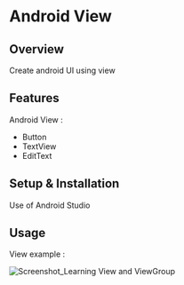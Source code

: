 # Android View

## Overview
Create android UI using view

## Features
Android View :
- Button
- TextView
- EditText

## Setup & Installation 
Use of Android Studio

## Usage
View example :

![Screenshot_Learning View and ViewGroup](https://user-images.githubusercontent.com/56164259/68088598-59b20f80-fe93-11e9-852d-100761101929.png)
